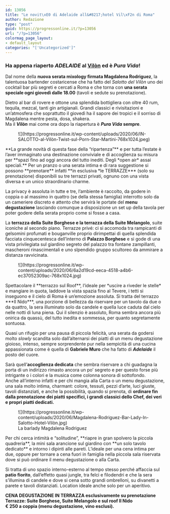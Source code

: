 ```yaml
---
id: 13056
title: "Le novit\xE0 di Adelaide all&#8217;hotel Vil\xF2n di Roma"
author: Redazione
type: "post"
guid: https://progressonline.it/?p=13056
url: "/?p=13056"
colormag_page_layout:
- default_layout
categories: "['Uncategorized']"
---
```


### Ha appena riaperto ***ADELAIDE*** al **[Vilòn](https://www.hotelvilon.com/it/)** ed è ***Pura Vida***! 

Dal nome della **nuova serata mixology firmata Magdalena Rodriguez**, la talentuosa bartender costaricense che ha fatto del *Salotto del Vilòn* uno dei cocktail bar più segreti e cercati a Roma e che torna con **una serata speciale ogni giovedì dalle 18.00** (tavoli e sedute su prenotazione).

Dietro al bar di rovere e ottone una splendida bottigliera con oltre 40 rum, tequila, mezcal, tanti gin artigianali. Grandi classici e rivisitazioni e un’atmosfera che soprattutto il giovedì ha il sapore dei tropici e il sorriso di Magdalena mentre pesta, dosa, shakera.  
Ma il ***Vilòn*** mai come ora dopo la riapertura è ***Pura Vida* sempre**.

<div class="wp-block-image"><figure class="alignleft size-large is-resized">![](https://progressonline.it/wp-content/uploads/2020/06/IN-SALOTTO-al-Vilòn-Twist-sul-Porn-Star-Martini-768x1024.jpeg)</figure></div>**La grande novità di questa fase della “ripartenza”** e per tutta l’estate è l’aver immaginato una destinazione conviviale e di accoglienza su misura per **spazi fino ad oggi ancora del tutto inediti. Degli *open air* assai speciali.** Per un pranzo o una serata intima e di rara suggestione si possono **prenotare** infatti **in esclusiva *le TERRAZZE*** (solo su prenotazione) disponibili su tre terrazzi privati, ognuno con una vista diversa e un unico straordinario charme.

La privacy è assoluta in tutte e tre, l’ambiente è raccolto, da godere in coppia o al massimo in quattro (se della stessa famiglia) interrotto solo da un cameriere discreto e attento che servirà le portate del **menu degustazione** lasciando comunque a disposizione un set up della tavola per poter godere della serata proprio come si fosse a casa.

La **terrazza della Suite Borghese e la terrazza della Suite Melangolo**, suite iconiche al secondo piano. Terrazze privé: ci si accomoda tra rampicanti di gelsomini profumati e bouganville proprio dirimpettai di quella splendida facciata cinquecentesca dell’interno di **Palazzo Borghese** e si gode di una vista privilegiata sul giardino segreto del palazzo tra fontane zampillanti, mascheroni rinascimentali e uno slpendido gruppo scultoreo da ammirare a distanza ravvicinata.

<div class="wp-block-image"><figure class="alignright size-large is-resized">![](https://progressonline.it/wp-content/uploads/2020/06/6a2d19cd-eeca-4518-a4b6-ec37052309ac-768x1024.jpg)</figure></div>Spettacolare il **terrazzo sul Roof**, l’ideale per *uscire a riveder le stelle* e mangiare in quota, laddove la vista spazia fino al Tevere, i tetti si inseguono e il cielo di Roma è un’emozione assoluta.  
Si tratta del terrazzo ***Il Nido***, una porzione di bellezza da riservare per un tavolo da due o da quattro, la sera illuminato solo da candele e quella luce caduta dal cielo nelle notti di luna piena. Qui il silenzio è assoluto, Roma sembra ancora più onirica da quassù, del tutto inedita e sommessa, per quanto segretamente sontuosa.

Quasi un rifugio per una pausa di piccola felicità, una serata da godersi molto *slowly* scandita solo dall’alternarsi dei piatti di un menu degustazione gioioso, intenso, sempre sorprendente pur nella sempicità di una cucina appassionata come è quella di **Gabriele Muro** che ha fatto di ***Adelaide*** il posto del cuore.

Sarà quell’**accoglienza dedicata** che sembra riservare a chi guadagna la porta di un indirizzo rimasto ancora un po’ segreto e per questo forse più intrigante o i colori e la musica come colonna sonora di sottofondo.  
Anche all’interno infatti e per chi mangia alla Carta o un menu degustazione, una sala molto intima, charmant: colore, tessuti, pezzi d’arte, luci giuste, tavoli distanziati, e anche la possibilità, quando si prenota, di **ordinare fin dalla prenotazione dei piatti specifici, i grandi classici dello Chef, dei veri e propri piatti dedicati.**

<div class="wp-block-image"><figure class="aligncenter size-large">![](https://progressonline.it/wp-content/uploads/2020/06/Magdalena-Rodriguez-Bar-Lady-In-Salotto-Hotel-Vilòn.jpg)<figcaption>La barlady Magdalena Rodriguez</figcaption></figure></div>Per chi cerca intimità e “solitudine”, **riapre in gran spolvero la piccola quadreria**, la mini sala arancione sul giardino con **un solo tavolo dedicato** e intorno i dipinti alle pareti. L’ideale per una cena intima per due, oppure per tornare a cena fuori in famiglia nella piccola sala riservata dove si può ordinare il menu degustazione o alla Carta.

Si tratta di uno spazio interno-esterno al tempo stesso perché affaccia sul **patio fiorito**, dall’effetto quasi jungle, tra felci e filodendri e che la sera s’illumina di candele e dove si cena sotto grandi ombrelloni, su divanetti a parete e tavoli distanziati. Location ideale anche solo per un aperitivo.

**CENA DEGUSTAZIONE IN TERRAZZA esclusivamente su prenotazione Terrazze: Suite Borghese, Suite Melangolo e sul roof Il Nido  
€ 250 a coppia (menu degustazione, vino esclusi).**